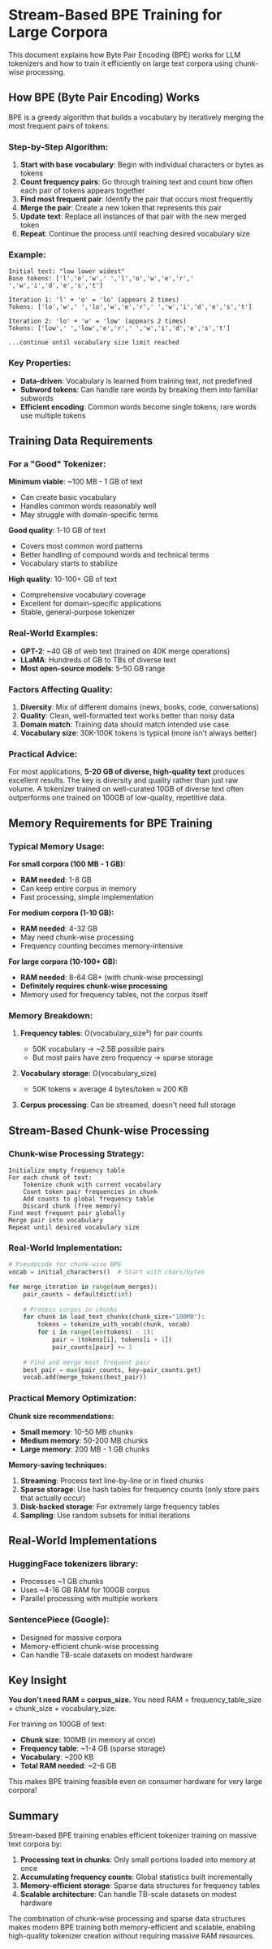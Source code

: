 # Stream-Based BPE Training for Large Corpora

This document explains how Byte Pair Encoding (BPE) works for LLM tokenizers and how to train it efficiently on large text corpora using chunk-wise processing.

## How BPE (Byte Pair Encoding) Works

BPE is a greedy algorithm that builds a vocabulary by iteratively merging the most frequent pairs of tokens.

### Step-by-Step Algorithm:

1. **Start with base vocabulary**: Begin with individual characters or bytes as tokens
2. **Count frequency pairs**: Go through training text and count how often each pair of tokens appears together
3. **Find most frequent pair**: Identify the pair that occurs most frequently
4. **Merge the pair**: Create a new token that represents this pair
5. **Update text**: Replace all instances of that pair with the new merged token
6. **Repeat**: Continue the process until reaching desired vocabulary size

### Example:

```
Initial text: "low lower widest"
Base tokens: ['l','o','w',' ','l','o','w','e','r',' ','w','i','d','e','s','t']

Iteration 1: 'l' + 'o' = 'lo' (appears 2 times)
Tokens: ['lo','w',' ','lo','w','e','r',' ','w','i','d','e','s','t']

Iteration 2: 'lo' + 'w' = 'low' (appears 2 times)  
Tokens: ['low',' ','low','e','r',' ','w','i','d','e','s','t']

...continue until vocabulary size limit reached
```

### Key Properties:

- **Data-driven**: Vocabulary is learned from training text, not predefined
- **Subword tokens**: Can handle rare words by breaking them into familiar subwords
- **Efficient encoding**: Common words become single tokens, rare words use multiple tokens

## Training Data Requirements

### For a "Good" Tokenizer:

**Minimum viable**: ~100 MB - 1 GB of text
- Can create basic vocabulary
- Handles common words reasonably well
- May struggle with domain-specific terms

**Good quality**: 1-10 GB of text  
- Covers most common word patterns
- Better handling of compound words and technical terms
- Vocabulary starts to stabilize

**High quality**: 10-100+ GB of text
- Comprehensive vocabulary coverage
- Excellent for domain-specific applications
- Stable, general-purpose tokenizer

### Real-World Examples:

- **GPT-2**: ~40 GB of web text (trained on 40K merge operations)
- **LLaMA**: Hundreds of GB to TBs of diverse text
- **Most open-source models**: 5-50 GB range

### Factors Affecting Quality:

1. **Diversity**: Mix of different domains (news, books, code, conversations)
2. **Quality**: Clean, well-formatted text works better than noisy data
3. **Domain match**: Training data should match intended use case
4. **Vocabulary size**: 30K-100K tokens is typical (more isn't always better)

### Practical Advice:

For most applications, **5-20 GB of diverse, high-quality text** produces excellent results. The key is diversity and quality rather than just raw volume. A tokenizer trained on well-curated 10GB of diverse text often outperforms one trained on 100GB of low-quality, repetitive data.

## Memory Requirements for BPE Training

### Typical Memory Usage:

**For small corpora (100 MB - 1 GB):**
- **RAM needed**: 1-8 GB
- Can keep entire corpus in memory
- Fast processing, simple implementation

**For medium corpora (1-10 GB):**
- **RAM needed**: 4-32 GB  
- May need chunk-wise processing
- Frequency counting becomes memory-intensive

**For large corpora (10-100+ GB):**
- **RAM needed**: 8-64 GB+ (with chunk-wise processing)
- **Definitely requires chunk-wise processing**
- Memory used for frequency tables, not the corpus itself

### Memory Breakdown:

1. **Frequency tables**: O(vocabulary_size²) for pair counts
   - 50K vocabulary → ~2.5B possible pairs
   - But most pairs have zero frequency → sparse storage

2. **Vocabulary storage**: O(vocabulary_size)
   - 50K tokens × average 4 bytes/token ≈ 200 KB

3. **Corpus processing**: Can be streamed, doesn't need full storage

## Stream-Based Chunk-wise Processing

### Chunk-wise Processing Strategy:

```
Initialize empty frequency table
For each chunk of text:
    Tokenize chunk with current vocabulary
    Count token pair frequencies in chunk
    Add counts to global frequency table
    Discard chunk (free memory)
Find most frequent pair globally
Merge pair into vocabulary
Repeat until desired vocabulary size
```

### Real-World Implementation:

```python
# Pseudocode for chunk-wise BPE
vocab = initial_characters()  # Start with chars/bytes

for merge_iteration in range(num_merges):
    pair_counts = defaultdict(int)
    
    # Process corpus in chunks
    for chunk in load_text_chunks(chunk_size="100MB"):
        tokens = tokenize_with_vocab(chunk, vocab)
        for i in range(len(tokens) - 1):
            pair = (tokens[i], tokens[i + 1])
            pair_counts[pair] += 1
    
    # Find and merge most frequent pair
    best_pair = max(pair_counts, key=pair_counts.get)
    vocab.add(merge_tokens(best_pair))
```

### Practical Memory Optimization:

**Chunk size recommendations:**
- **Small memory**: 10-50 MB chunks
- **Medium memory**: 50-200 MB chunks  
- **Large memory**: 200 MB - 1 GB chunks

**Memory-saving techniques:**
1. **Streaming**: Process text line-by-line or in fixed chunks
2. **Sparse storage**: Use hash tables for frequency counts (only store pairs that actually occur)
3. **Disk-backed storage**: For extremely large frequency tables
4. **Sampling**: Use random subsets for initial iterations

## Real-World Implementations

### HuggingFace tokenizers library:
- Processes ~1 GB chunks
- Uses ~4-16 GB RAM for 100GB corpus
- Parallel processing with multiple workers

### SentencePiece (Google):
- Designed for massive corpora
- Memory-efficient chunk-wise processing
- Can handle TB-scale datasets on modest hardware

## Key Insight

**You don't need RAM = corpus_size.** You need RAM = frequency_table_size + chunk_size + vocabulary_size.

For training on 100GB of text:
- **Chunk size**: 100MB (in memory at once)
- **Frequency table**: ~1-4 GB (sparse storage)
- **Vocabulary**: ~200 KB
- **Total RAM needed**: ~2-6 GB

This makes BPE training feasible even on consumer hardware for very large corpora!

## Summary

Stream-based BPE training enables efficient tokenizer training on massive text corpora by:

1. **Processing text in chunks**: Only small portions loaded into memory at once
2. **Accumulating frequency counts**: Global statistics built incrementally
3. **Memory-efficient storage**: Sparse data structures for frequency tables
4. **Scalable architecture**: Can handle TB-scale datasets on modest hardware

The combination of chunk-wise processing and sparse data structures makes modern BPE training both memory-efficient and scalable, enabling high-quality tokenizer creation without requiring massive RAM resources.